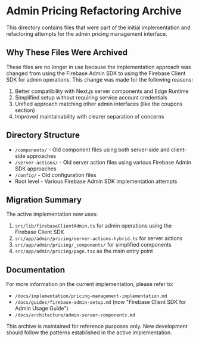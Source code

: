 # Admin Pricing Refactoring Archive

This directory contains files that were part of the initial implementation and refactoring attempts for the admin pricing management interface.

## Why These Files Were Archived

These files are no longer in use because the implementation approach was changed from using the Firebase Admin SDK to using the Firebase Client SDK for admin operations. This change was made for the following reasons:

1. Better compatibility with Next.js server components and Edge Runtime
2. Simplified setup without requiring service account credentials
3. Unified approach matching other admin interfaces (like the coupons section)
4. Improved maintainability with clearer separation of concerns

## Directory Structure

- `/components/` - Old component files using both server-side and client-side approaches
- `/server-actions/` - Old server action files using various Firebase Admin SDK approaches
- `/config/` - Old configuration files
- Root level - Various Firebase Admin SDK implementation attempts

## Migration Summary

The active implementation now uses:

1. `src/lib/firebaseClientAdmin.ts` for admin operations using the Firebase Client SDK
2. `src/app/admin/pricing/server-actions-hybrid.ts` for server actions
3. `src/app/admin/pricing/_components/` for simplified components
4. `src/app/admin/pricing/page.tsx` as the main entry point

## Documentation

For more information on the current implementation, please refer to:

- `/docs/implementation/pricing-management-implementation.md`
- `/docs/guides/firebase-admin-setup.md` (now "Firebase Client SDK for Admin Usage Guide")
- `/docs/architecture/admin-server-components.md`

This archive is maintained for reference purposes only. New development should follow the patterns established in the active implementation.